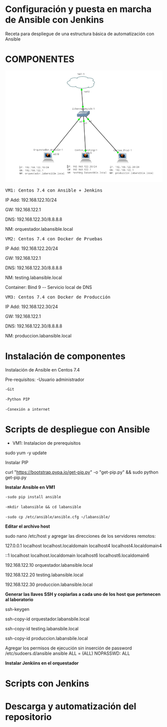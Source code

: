 # Configuración y puesta en marcha de Ansible con Jenkins

Receta para despliegue de una estructura básica de automatización con Ansible

# COMPONENTES

![Arquitectura](https://raw.githubusercontent.com/deimergrueso/jenkins/master/Archivos%20varios/Arq_LAB.png)




<kbd>VM1: Centos 7.4 con Ansible + Jenkins</kbd>

IP Add: 192.168.122.10/24

GW:  192.168.122.1

DNS:  192.168.122.30/8.8.8.8

NM: orquestador.labansible.local

<kbd>VM2: Centos 7.4 con Docker de Pruebas</kbd>

IP Add:  192.168.122.20/24

GW:  192.168.122.1

DNS:  192.168.122.30/8.8.8.8

NM: testing.labansible.local

Container: Bind 9 -- Servicio local de DNS

<kbd>VM3: Centos 7.4 con Docker de Producción</kbd>

IP Add:  192.168.122.30/24

GW:  192.168.122.1

DNS:  192.168.122.30/8.8.8.8

NM: produccion.labansible.local


# Instalación de componentes

Instalación de Ansible en Centos 7.4

Pre-requisitos:
    -Usuario administrador

    -Git

    -Python PIP

    -Conexión a internet


# Scripts de despliegue con Ansible

 - VM1: Instalacion de prerequisitos

sudo yum -y update

Instalar PIP

curl "https://bootstrap.pypa.io/get-pip.py" -o "get-pip.py" && sudo python get-pip.py

**Instalar Ansible en VM1**

    -sudo pip install ansible

    -mkdir labansible && cd labansible

    -sudo cp /etc/ansible/ansible.cfg ~/labansible/

**Editar el archivo host**

sudo nano /etc/host y agregar las direcciones de los servidores remotos:

127.0.0.1   localhost localhost.localdomain localhost4 localhost4.localdomain4

::1         localhost localhost.localdomain localhost6 localhost6.localdomain6

192.168.122.10  orquestador.labansible.local

192.168.122.20  testing.labansible.local

192.168.122.30  produccion.labansible.local


**Generar las llaves SSH y copiarlas a cada uno de los host que pertenecen al laboratorio**

ssh-keygen

ssh-copy-id orquestador.labansbile.local

ssh-copy-id testing.labansbile.local

ssh-copy-id produccion.labansbile.local

Agregar los permisos de ejecución sin inserción de password
/etc/sudoers.d/ansible
ansible ALL = (ALL) NOPASSWD: ALL

**Instalar Jenkiins en el orquestador**
# Scripts con Jenkins

# Descarga y automatización del repositorio
